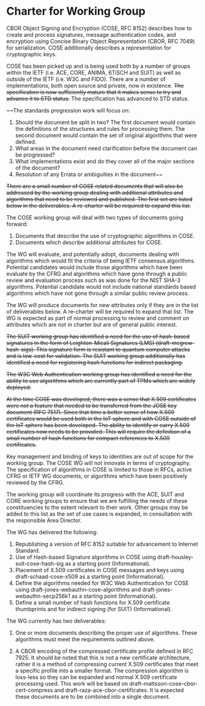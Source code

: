 # Charter for Working Group

CBOR Object Signing and Encryption (COSE, RFC 8152) describes how to
create and process signatures, message authentication codes, and
encryption using Concise Binary Object Representation (CBOR, RFC 7049)
for serialization. COSE additionally describes a representation for
cryptographic keys.

COSE has been picked up and is being used both by a number of groups
within the IETF (i.e. ACE, CORE, ANIMA, 6TiSCH and SUIT) as well as
outside of the IETF (i.e. W3C and FIDO). There are a number of
implementations, both open source and private, now in existence. ~~The
specification is now sufficiently mature that it makes sense to try
and advance it to STD status.~~ The specification has advanced to STD status.

~~The standards progression work will focus on:
1. Should the document be split in two? The first document would
contain the definitions of the structures and rules for processing
them. The second document would contain the set of original
algorithms that were defined.
2. What areas in the document need clarification before the document
can be progressed?
3. What implementations exist and do they cover all of the major
sections of the document?
4. Resolution of any Errata or ambiguities in the document~~

~~There are a small number of COSE related documents that will also be
addressed by the working group dealing with additional attributes and
algorithms that need to be reviewed and published. The first set
are listed below in the deliverables. A re-charter will be required
to expand this list.~~

The COSE working group will deal with two types of documents going forward:

1.  Documents that describe the use of cryptographic algorithms in COSE.
2.  Documents which describe additional attributes for COSE.

The WG will evaluate, and potentially adopt, documents dealing with algorithms
which would fit the criteria of being IETF consensus algorithms.
Potential candidates would include those algorithms which have been evaluate by
the CFRG and algorithms which have gone through a public review and evaluation
process such as was done for the NIST SHA-3 algorithms.
Potential candidate would not include national standards based algorithms
which have not gone through a similar public review process.

The WG will produce documents for new attributes only if they are in the
list of deliverables below.  A re-charter will be required to expand that list.
The WG is expected as part of normal processing to review and comment on
attributes which are not in charter but are of general public interest.

~~The SUIT working group has identified a need for the use of hash-based
signatures in the form of Leighton-Micali Signatures (LMS)
(draft-mcgrew-hash-sigs). This signature form is resistant to quantum
computer attacks and is low-cost for validation. The SUIT working group
additionally has identified a need for registering hash functions for
indirect packaging.~~

~~The W3C Web Authentication working group has identified a need for the
ability to use algorithms which are currently part of TPMs which are
widely deployed.~~

~~At the time COSE was developed, there was a sense that X.509
certificates were not a feature that needed to be transferred from the
JOSE key document (RFC 7517). Since that time a better sense of how
X.509 certificates would be used both in the IoT sphere and with COSE
outside of the IoT sphere has been developed. The ability to identify
or carry X.509 certificates now needs to be provided. This will require
the definition of a small number of hash functions for compact references
to X.509 certificates.~~

Key management and binding of keys to identities are out of scope for
the working group. The COSE WG will not innovate in terms of
cryptography. The specification of algorithms in COSE is limited to
those in RFCs, active CFRG or IETF WG documents, or algorithms which
have been positively reviewed by the CFRG.

The working group will coordinate its progress with the ACE, SUIT and
CORE working groups to ensure that we are fulfilling the needs of
these constituencies to the extent relevant to their work. Other
groups may be added to this list as the set of use cases is expanded,
in consultation with the responsible Area Director.

The WG has delivered the following:

1. Republishing a version of RFC 8152 suitable for advancement to Internet
Standard.
2. Use of Hash-based Signature algorithms in COSE using
draft-housley-suit-cose-hash-sig as a starting point (Informational).
3. Placement of X.509 certificates in COSE messages and keys using
draft-schaad-cose-x509 as a starting point (Informational).
4. Define the algorithms needed for W3C Web Authentication for COSE using
draft-jones-webauthn-cose-algorithms and draft-jones-webauthn-secp256k1
as a starting point (Informational).
5. Define a small number of hash functions for X.509 certificate thumbprints
and for indirect signing (for SUIT) (Informational).

The WG currently has two deliverables:

1. One or more documents describing the proper use of algorithms.
These algorithms must meet the requirements outlined above.

2. A CBOR encoding of the compressed certificate profile defined in RFC 7925.
It should be noted that this is not a new certificate architecture, rather it
is a method of compressing current X.509 certificates that meet a specific profile
into a smaller format.  The compression algorithm is loss-less so they can be
expanded and normal X.509 certificate processing used.  This work will be based
on draft-mattsson-cose-cbor-cert-compress and draft-raza-ace-cbor-certificates.
It is expected these documents are to be combined into a single document.
